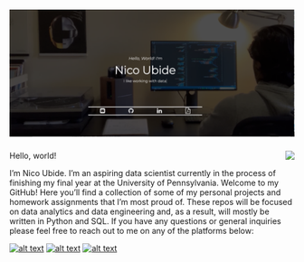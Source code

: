 # [![Nico Ubide Header](https://raw.githubusercontent.com/nicoubide/nicoubide/main/header.png "Header")](https://nicoubide.com)


<!-- Top Languages Card -->
<img align="right" src="https://github-readme-stats.vercel.app/api/top-langs/?username=nicoubide&theme="/>


<!-- Actual text -->

Hello, world!

I’m Nico Ubide. I’m an aspiring data scientist currently in the process of finishing my final year at the University of Pennsylvania. Welcome to my GitHub! Here you’ll find a collection of some of my personal projects and homework assignments that I’m most proud of. These repos will be focused on data analytics and data engineering and, as a result, will mostly be written in Python and SQL. If you have any questions or general inquiries please feel free to reach out to me on any of the platforms below:

<!-- display the social media buttons in your README -->

[![alt text][1.1]][1]
[![alt text][2.1]][2]
[![alt text][3.1]][3]

<!--
[![alt text][3.1]][3]
[![alt text][4.1]][4]
[![alt text][5.1]][5]
[![alt text][6.1]][6]
-->


<!-- links to social media icons -->
<!-- no need to change these -->

<!-- icons with padding -->

[1.1]: https://icons.iconarchive.com/icons/limav/flat-gradient-social/32/Linkedin-icon.png (LinkedIn)
[2.1]: https://icons.iconarchive.com/icons/dtafalonso/android-lollipop/32/Gmail-icon.png (GMail)
[3.1]: https://lh3.googleusercontent.com/fife/ABSRlIo_X3eO97utcb2DFA-xl3kot-scR_knd8KUxjJU1wyrZkPjupDplUHP8Gdde2eJuBQBjjC8H3yLVfArPsCTcsmCETeHEwbUB2hpTdAD8EOJuIoUA7Oki2xuyW6CSweEidgy0vR6Wr5sFoGtUKz4TIEq_oXUqW9EOfHnvFM_r5u2scC1IHCen1rRcwgsKfQHGcD8nXZlb_IVYD6NvfcGl5rLyF9Y_2qZYO6T5swELK031EzjqN2V-8_7gdqapFKWQEZrxQMk3RlNkjKFRhPxXaZahv8rGGjCWuyymjpE0EIITHPGwq9ckzSiZ_Y9KR71ZvWSUYm05437zjnN0aUrSYkK-47JdK1zBtqqnoZjRImU4SSIRqFkV_6b5gXW3h0GszWT89lHmHwz2U2kltHz_6gDES3cRLShZsZ8brDv0rxkUtwZmXgfT15ucSbYyms0LxY72wTsMGi0QPnskPnrmKDwJMExvWpoZubXUC7FsiI0Zk3dQxPL4D09e-t3VOWggmqPLW9j_-YTHu3vmoMtBqSSFZ4CChjESs4HBeAjzTTYmuue-Hmby8jA99QT7AbI2STQf3cvs5XapkZSmbKSIR0CTxCJ974KbpK10z4NDoLW9xeeMpcTjKRgr3B3D-wifUR-vDdq4P0cXCxUjVcJh5IUzsPcQc3iIk0R-wFlSfOGbf-JKVrcRBj8aK6UNBDx4VSztIiPZc4PY1vEZYrXE26Y8q0Vn9g5Wg=w1920-h937-ft

<!--
[3.1]: http://i.imgur.com/yCsTjba.png (google plus icon with padding)
[4.1]: http://i.imgur.com/YckIOms.png (tumblr icon with padding)
[5.1]: http://i.imgur.com/1AGmwO3.png (dribbble icon with padding)
[6.1]: http://i.imgur.com/0o48UoR.png (github icon with padding)
-->


<!-- links to your social media accounts -->
<!-- update these accordingly -->

[1]: https://www.linkedin.com/in/nico-ubide-762b83177/
[2]: mailto:nicoubide@gmail.com
[3]: https://nicoubide.com

<!--
[3]: https://plus.google.com/+CarlSednaoui
[4]: http://carlsed.tumblr.com
[5]: http://dribbble.com/carlsednaoui
[6]: http://www.github.com/carlsednaoui
-->

